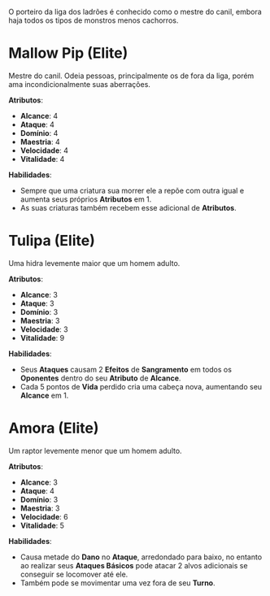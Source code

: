 O porteiro da liga dos ladrões é conhecido como o mestre do canil, embora haja todos os tipos de monstros menos cachorros.
# Mallow Pip (Elite)

Mestre do canil. Odeia pessoas, principalmente os de fora da liga, porém ama incondicionalmente suas aberrações.

**Atributos**:
* **Alcance**: 4
* **Ataque**: 4
* **Domínio**: 4
* **Maestria**: 4
* **Velocidade**: 4
* **Vitalidade**: 4

**Habilidades**:
* Sempre que uma criatura sua morrer ele a repõe com outra igual e aumenta seus próprios **Atributos** em 1.
* As suas criaturas também recebem esse adicional de **Atributos**.

# Tulipa (Elite)

Uma hidra levemente maior que um homem adulto.

**Atributos**:
* **Alcance**: 3
* **Ataque**: 3
* **Domínio**: 3
* **Maestria**: 3
* **Velocidade**: 3
* **Vitalidade**: 9

**Habilidades**:
* Seus **Ataques** causam 2 **Efeitos** de **Sangramento** em todos os **Oponentes** dentro do seu **Atributo** de **Alcance**.
* Cada 5 pontos de **Vida** perdido cria uma cabeça nova, aumentando seu **Alcance** em 1.

# Amora (Elite)

Um raptor levemente menor que um homem adulto.

**Atributos**:
* **Alcance**: 3
* **Ataque**: 4
* **Domínio**: 3
* **Maestria**: 3
* **Velocidade**: 6
* **Vitalidade**: 5

**Habilidades**:
* Causa metade do **Dano** no **Ataque**, arredondado para baixo, no entanto ao realizar seus **Ataques Básicos** pode atacar 2 alvos adicionais se conseguir se locomover até ele.
* Também pode se movimentar uma vez fora de seu **Turno**.